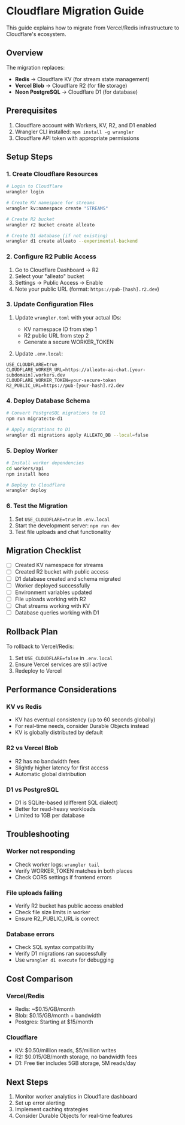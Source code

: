 # Cloudflare Migration Guide

This guide explains how to migrate from Vercel/Redis infrastructure to Cloudflare's ecosystem.

## Overview

The migration replaces:
- **Redis** → Cloudflare KV (for stream state management)
- **Vercel Blob** → Cloudflare R2 (for file storage)
- **Neon PostgreSQL** → Cloudflare D1 (for database)

## Prerequisites

1. Cloudflare account with Workers, KV, R2, and D1 enabled
2. Wrangler CLI installed: `npm install -g wrangler`
3. Cloudflare API token with appropriate permissions

## Setup Steps

### 1. Create Cloudflare Resources

```bash
# Login to Cloudflare
wrangler login

# Create KV namespace for streams
wrangler kv:namespace create "STREAMS"

# Create R2 bucket
wrangler r2 bucket create alleato

# Create D1 database (if not existing)
wrangler d1 create alleato --experimental-backend
```

### 2. Configure R2 Public Access

1. Go to Cloudflare Dashboard → R2
2. Select your "alleato" bucket
3. Settings → Public Access → Enable
4. Note your public URL (format: `https://pub-[hash].r2.dev`)

### 3. Update Configuration Files

1. Update `wrangler.toml` with your actual IDs:
   - KV namespace ID from step 1
   - R2 public URL from step 2
   - Generate a secure WORKER_TOKEN

2. Update `.env.local`:
```env
USE_CLOUDFLARE=true
CLOUDFLARE_WORKER_URL=https://alleato-ai-chat.[your-subdomain].workers.dev
CLOUDFLARE_WORKER_TOKEN=your-secure-token
R2_PUBLIC_URL=https://pub-[your-hash].r2.dev
```

### 4. Deploy Database Schema

```bash
# Convert PostgreSQL migrations to D1
npm run migrate:to-d1

# Apply migrations to D1
wrangler d1 migrations apply ALLEATO_DB --local=false
```

### 5. Deploy Worker

```bash
# Install worker dependencies
cd workers/api
npm install hono

# Deploy to Cloudflare
wrangler deploy
```

### 6. Test the Migration

1. Set `USE_CLOUDFLARE=true` in `.env.local`
2. Start the development server: `npm run dev`
3. Test file uploads and chat functionality

## Migration Checklist

- [ ] Created KV namespace for streams
- [ ] Created R2 bucket with public access
- [ ] D1 database created and schema migrated
- [ ] Worker deployed successfully
- [ ] Environment variables updated
- [ ] File uploads working with R2
- [ ] Chat streams working with KV
- [ ] Database queries working with D1

## Rollback Plan

To rollback to Vercel/Redis:
1. Set `USE_CLOUDFLARE=false` in `.env.local`
2. Ensure Vercel services are still active
3. Redeploy to Vercel

## Performance Considerations

### KV vs Redis
- KV has eventual consistency (up to 60 seconds globally)
- For real-time needs, consider Durable Objects instead
- KV is globally distributed by default

### R2 vs Vercel Blob
- R2 has no bandwidth fees
- Slightly higher latency for first access
- Automatic global distribution

### D1 vs PostgreSQL
- D1 is SQLite-based (different SQL dialect)
- Better for read-heavy workloads
- Limited to 1GB per database

## Troubleshooting

### Worker not responding
- Check worker logs: `wrangler tail`
- Verify WORKER_TOKEN matches in both places
- Check CORS settings if frontend errors

### File uploads failing
- Verify R2 bucket has public access enabled
- Check file size limits in worker
- Ensure R2_PUBLIC_URL is correct

### Database errors
- Check SQL syntax compatibility
- Verify D1 migrations ran successfully
- Use `wrangler d1 execute` for debugging

## Cost Comparison

### Vercel/Redis
- Redis: ~$0.15/GB/month
- Blob: $0.15/GB/month + bandwidth
- Postgres: Starting at $15/month

### Cloudflare
- KV: $0.50/million reads, $5/million writes
- R2: $0.015/GB/month storage, no bandwidth fees
- D1: Free tier includes 5GB storage, 5M reads/day

## Next Steps

1. Monitor worker analytics in Cloudflare dashboard
2. Set up error alerting
3. Implement caching strategies
4. Consider Durable Objects for real-time features